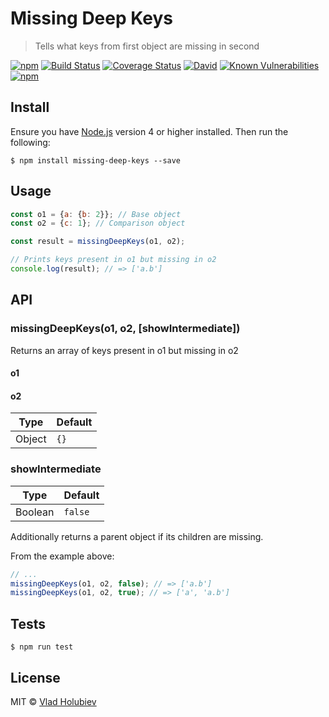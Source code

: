 # Missing Deep Keys

> Tells what keys from first object are missing in second

[![npm](https://img.shields.io/npm/v/missing-deep-keys.svg?maxAge=2592000)](https://www.npmjs.com/package/missing-deep-keys)
[![Build Status](https://travis-ci.org/vladgolubev/missing-deep-keys.svg?branch=master)](https://travis-ci.org/vladgolubev/missing-deep-keys)
[![Coverage Status](https://coveralls.io/repos/github/vladgolubev/missing-deep-keys/badge.svg?branch=master)](https://coveralls.io/github/vladgolubev/missing-deep-keys?branch=master)
[![David](https://img.shields.io/david/vladgolubev/missing-deep-keys.svg?maxAge=2592000)](https://github.com/vladgolubev/missing-deep-keys)
[![Known Vulnerabilities](https://snyk.io/test/npm/missing-deep-keys/badge.svg)](https://snyk.io/test/npm/missing-deep-keys)
[![npm](https://img.shields.io/npm/dm/missing-deep-keys.svg?maxAge=2592000)](https://github.com/vladgolubev/missing-deep-keys)

## Install

Ensure you have [Node.js](https://nodejs.org) version 4 or higher installed. Then run the following:

```
$ npm install missing-deep-keys --save
```

## Usage

```javascript
const o1 = {a: {b: 2}}; // Base object
const o2 = {c: 1}; // Comparison object

const result = missingDeepKeys(o1, o2);

// Prints keys present in o1 but missing in o2
console.log(result); // => ['a.b']
```

## API

### missingDeepKeys(o1, o2, [showIntermediate])

Returns an array of keys present in o1 but missing in o2

#### o1
#### o2

| Type   | Default |
|--------|---------|
| Object | `{}`    |

### showIntermediate

| Type    | Default |
|---------|---------|
| Boolean | `false` |

Additionally returns a parent object if its children are missing.

From the example above:

```javascript
// ...
missingDeepKeys(o1, o2, false); // => ['a.b']
missingDeepKeys(o1, o2, true); // => ['a', 'a.b']
```

## Tests

```
$ npm run test
```

## License

MIT © [Vlad Holubiev](https://github.com/vladgolubev)
